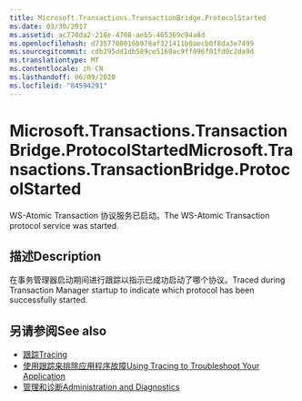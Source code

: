 ```yaml
---
title: Microsoft.Transactions.TransactionBridge.ProtocolStarted
ms.date: 03/30/2017
ms.assetid: ac770da2-218e-4708-aeb5-465369c94a8d
ms.openlocfilehash: d7357700016b978af321411b0aecb0f8da3e7499
ms.sourcegitcommit: cdb295dd1db589ce5169ac9ff096f01fd0c2da9d
ms.translationtype: MT
ms.contentlocale: zh-CN
ms.lasthandoff: 06/09/2020
ms.locfileid: "84594291"
---
```

# <a name="microsofttransactionstransactionbridgeprotocolstarted"></a><span data-ttu-id="76a6b-102">Microsoft.Transactions.TransactionBridge.ProtocolStarted</span><span class="sxs-lookup"><span data-stu-id="76a6b-102">Microsoft.Transactions.TransactionBridge.ProtocolStarted</span></span>
<span data-ttu-id="76a6b-103">WS-Atomic Transaction 协议服务已启动。</span><span class="sxs-lookup"><span data-stu-id="76a6b-103">The WS-Atomic Transaction protocol service was started.</span></span>  
  
## <a name="description"></a><span data-ttu-id="76a6b-104">描述</span><span class="sxs-lookup"><span data-stu-id="76a6b-104">Description</span></span>  
 <span data-ttu-id="76a6b-105">在事务管理器启动期间进行跟踪以指示已成功启动了哪个协议。</span><span class="sxs-lookup"><span data-stu-id="76a6b-105">Traced during Transaction Manager startup to indicate which protocol has been successfully started.</span></span>  
  
## <a name="see-also"></a><span data-ttu-id="76a6b-106">另请参阅</span><span class="sxs-lookup"><span data-stu-id="76a6b-106">See also</span></span>

- [<span data-ttu-id="76a6b-107">跟踪</span><span class="sxs-lookup"><span data-stu-id="76a6b-107">Tracing</span></span>](index.md)
- [<span data-ttu-id="76a6b-108">使用跟踪来排除应用程序故障</span><span class="sxs-lookup"><span data-stu-id="76a6b-108">Using Tracing to Troubleshoot Your Application</span></span>](using-tracing-to-troubleshoot-your-application.md)
- [<span data-ttu-id="76a6b-109">管理和诊断</span><span class="sxs-lookup"><span data-stu-id="76a6b-109">Administration and Diagnostics</span></span>](../index.md)
